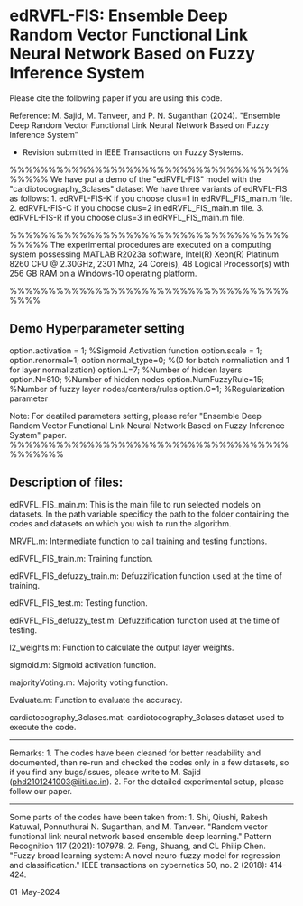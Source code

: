 # edRVFL-FIS: Ensemble Deep Random Vector Functional Link Neural Network Based on Fuzzy Inference System

Please cite the following paper if you are using this code.

Reference: M. Sajid, M. Tanveer, and P. N. Suganthan (2024). "Ensemble Deep Random Vector Functional Link Neural Network Based on Fuzzy Inference System”
- Revision submitted in IEEE Transactions on Fuzzy Systems.

%%%%%%%%%%%%%%%%%%%%%%%%%%%%%%%%%%%%%%%%%
We have put a demo of the "edRVFL-FIS" model with the "cardiotocography_3clases" dataset
We have three variants of edRVFL-FIS as follows:
	1. edRVFL-FIS-K if you choose clus=1 in edRVFL_FIS_main.m file.
	2. edRVFL-FIS-C if you choose clus=2 in edRVFL_FIS_main.m file.
	3. edRVFL-FIS-R if you choose clus=3 in edRVFL_FIS_main.m file.

%%%%%%%%%%%%%%%%%%%%%%%%%%%%%%%%%%%%%%%%%
The experimental procedures are executed on a computing system possessing MATLAB R2023a software, Intel(R) Xeon(R) Platinum 8260 CPU @ 2.30GHz, 2301 Mhz, 24 Core(s),
48 Logical Processor(s) with 256 GB RAM on a Windows-10 operating platform.

%%%%%%%%%%%%%%%%%%%%%%%%%%%%%%%%%%%%%%%%

Demo Hyperparameter setting
---------------------------
option.activation = 1; %Sigmoid Activation function
option.scale = 1;
option.renormal=1;
option.normal_type=0; %(0 for batch normaliation and 1 for layer normalization)
option.L=7; %Number of hidden layers
option.N=810; %Number of hidden nodes
option.NumFuzzyRule=15; %Number of fuzzy layer nodes/centers/rules
option.C=1; %Regularization parameter

Note: For deatiled parameters setting, please refer "Ensemble Deep Random Vector Functional Link Neural Network Based on Fuzzy Inference System" paper.
%%%%%%%%%%%%%%%%%%%%%%%%%%%%%%%%%%%%%%%%%%%

Description of files:
---------------------
edRVFL_FIS_main.m: This is the main file to run selected models on datasets. In the path variable specificy the path to the folder containing the codes and datasets on which you wish to run the algorithm. 

MRVFL.m: Intermediate function to call training and testing functions.

edRVFL_FIS_train.m: Training function.

edRVFL_FIS_defuzzy_train.m: Defuzzification function used at the time of training.

edRVFL_FIS_test.m: Testing function.

edRVFL_FIS_defuzzy_test.m: Defuzzification function used at the time of testing.

l2_weights.m: Function to calculate the output layer weights.

sigmoid.m: Sigmoid activation function.

majorityVoting.m: Majority voting function.

Evaluate.m: Function to evaluate the accuracy.

cardiotocography_3clases.mat: cardiotocography_3clases dataset used to execute the code.
________________________________________________________________
Remarks:
	1. The codes have been cleaned for better readability and documented, then re-run and checked the codes only in a few datasets, so if you find any bugs/issues, please write to M. Sajid (phd2101241003@iiti.ac.in).
	2. For the detailed experimental setup, please follow our paper.  
________________________________________________________________
Some parts of the codes have been taken from:
	1. Shi, Qiushi, Rakesh Katuwal, Ponnuthurai N. Suganthan, and M. Tanveer. "Random vector functional link neural network based ensemble deep learning." Pattern Recognition 117 (2021): 107978.
	2. Feng, Shuang, and CL Philip Chen. "Fuzzy broad learning system: A novel neuro-fuzzy model for regression and classification." IEEE transactions on cybernetics 50, no. 2 (2018): 414-424.

01-May-2024


